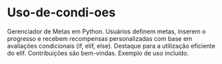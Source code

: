 # Uso-de-condi-oes
Gerenciador de Metas em Python. Usuários definem metas, inserem o progresso e recebem recompensas personalizadas com base em avaliações condicionais (if, elif, else). Destaque para a utilização eficiente do elif. Contribuições são bem-vindas. Exemplo de uso incluído.

